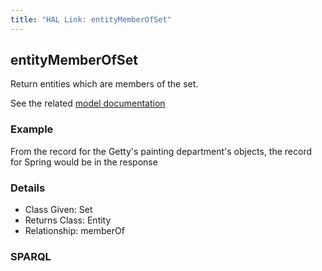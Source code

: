 ```yaml
---
title: "HAL Link: entityMemberOfSet"
---
```


## entityMemberOfSet

Return entities which are members of the set.

See the related [model documentation](/model/collection/#features)

### Example

From the record for the Getty's painting department's objects, the record for Spring would be in the response 


### Details

* Class Given: Set
* Returns Class: Entity
* Relationship: memberOf


### SPARQL
```

```

